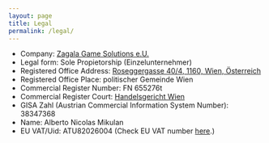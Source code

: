 ```yaml
---
layout: page
title: Legal
permalink: /legal/
---
```


- Company: [Zagala Game Solutions e.U.](https://justizonline.gv.at/jop/web/firmenbuchabfrage/655276t_1)
- Legal form: Sole Propietorship (Einzelunternehmer)
- Registered Office Address: [Roseggergasse 40/4, 1160, Wien, Österreich](https://www.google.com/maps/place/Roseggergasse+40,+1160+Wien/)
- Registered Office Place: politischer Gemeinde Wien
- Commercial Register Number: FN 655276t
- Commercial Register Court: [Handelsgericht Wien](https://www.justiz.gv.at/hg-wien/handelsgericht-wien.26d.de.html)
- GISA Zahl (Austrian Commercial Information System Number): 38347368
- Name: Alberto Nicolas Mikulan
- EU VAT/Uid: ATU82026004 (Check EU VAT number [here](https://europa.eu/youreurope/business/taxation/vat/check-vat-number-vies/index_en.htm).)



<!--

All companies registered in the Commercial Register, regardless of their legal form, must provide the following information on their business letters, order forms and emails addressed to a specific recipient, as well as on their websites:

company
Legal form
Registered office according to the commercial register
Commercial register number
Commercial Register Court
Sole proprietors must also state their name if it differs from the company name

-->